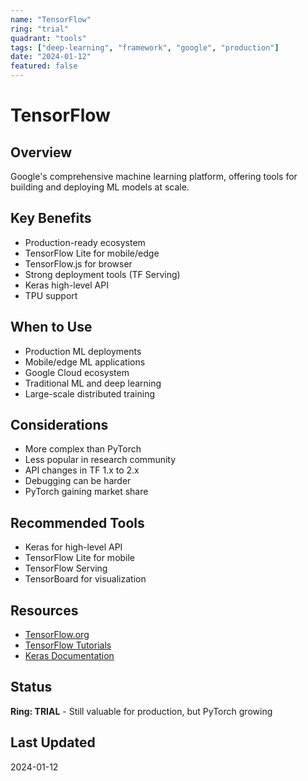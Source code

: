 ```yaml
---
name: "TensorFlow"
ring: "trial"
quadrant: "tools"
tags: ["deep-learning", "framework", "google", "production"]
date: "2024-01-12"
featured: false
---
```


# TensorFlow

## Overview
Google's comprehensive machine learning platform, offering tools for building and deploying ML models at scale.

## Key Benefits
- Production-ready ecosystem
- TensorFlow Lite for mobile/edge
- TensorFlow.js for browser
- Strong deployment tools (TF Serving)
- Keras high-level API
- TPU support

## When to Use
- Production ML deployments
- Mobile/edge ML applications
- Google Cloud ecosystem
- Traditional ML and deep learning
- Large-scale distributed training

## Considerations
- More complex than PyTorch
- Less popular in research community
- API changes in TF 1.x to 2.x
- Debugging can be harder
- PyTorch gaining market share

## Recommended Tools
- Keras for high-level API
- TensorFlow Lite for mobile
- TensorFlow Serving
- TensorBoard for visualization

## Resources
- [TensorFlow.org](https://tensorflow.org)
- [TensorFlow Tutorials](https://www.tensorflow.org/tutorials)
- [Keras Documentation](https://keras.io)

## Status
**Ring: TRIAL** - Still valuable for production, but PyTorch growing

## Last Updated
2024-01-12
